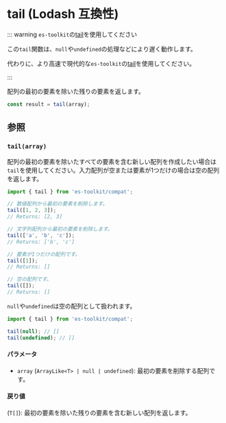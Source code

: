 # tail (Lodash 互換性)

::: warning `es-toolkit`の[tail](../../array/tail.md)を使用してください

この`tail`関数は、`null`や`undefined`の処理などにより遅く動作します。

代わりに、より高速で現代的な`es-toolkit`の[tail](../../array/tail.md)を使用してください。

:::

配列の最初の要素を除いた残りの要素を返します。

```typescript
const result = tail(array);
```

## 参照

### `tail(array)`

配列の最初の要素を除いたすべての要素を含む新しい配列を作成したい場合は`tail`を使用してください。入力配列が空または要素が1つだけの場合は空の配列を返します。

```typescript
import { tail } from 'es-toolkit/compat';

// 数値配列から最初の要素を削除します。
tail([1, 2, 3]);
// Returns: [2, 3]

// 文字列配列から最初の要素を削除します。
tail(['a', 'b', 'c']);
// Returns: ['b', 'c']

// 要素が1つだけの配列です。
tail([1]);
// Returns: []

// 空の配列です。
tail([]);
// Returns: []
```

`null`や`undefined`は空の配列として扱われます。

```typescript
import { tail } from 'es-toolkit/compat';

tail(null); // []
tail(undefined); // []
```

#### パラメータ

- `array` (`ArrayLike<T> | null | undefined`): 最初の要素を削除する配列です。

#### 戻り値

(`T[]`): 最初の要素を除いた残りの要素を含む新しい配列を返します。
